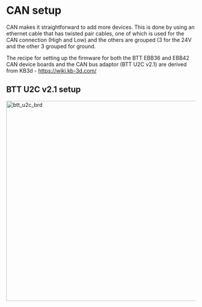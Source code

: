 # CAN setup #

CAN makes it straightforward to add more devices. This is done by using an ethernet cable that has twisted pair cables, one of which is used for the CAN connection (High and Low) and the others are grouped (3 for the 24V and the other 3 grouped for ground. 

The recipe for setting up the firmware for both the BTT EBB36 and EBB42 CAN device boards and the CAN bus adaptor (BTT U2C v2.1) are derived from KB3d - https://wiki.kb-3d.com/

## BTT U2C v2.1 setup ## 


<img width="533" alt="btt_u2c_brd" src="https://github.com/htsrjdrouse/daksh-toolchanger-v2/assets/1452651/da9ebf1d-1675-4c39-acd4-f40f27085fa5">




